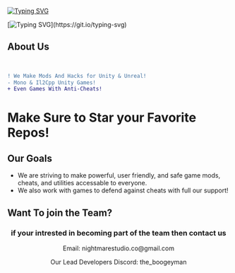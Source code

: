 
<element align="center"> [![Typing SVG](https://readme-typing-svg.herokuapp.com?font=Bebas+Neue&size=50&duration=2500&pause=1000&color=FF0000&center=true&vCenter=true&repeat=false&width=600&height=60&lines=Nightmare+Studio)](https://git.io/typing-svg) </element>

[![Typing SVG](https://readme-typing-svg.herokuapp.com?font=Bebas+Neue&size=35&duration=2500&pause=1000&color=FFAB00&background=00000082&center=true&vCenter=true&repeat=true&width=600&height=59&lines=Game+Hacks+Developers;We+Make+Mods...;Cheats...;And+More!)](https://git.io/typing-svg)


## About Us
```diff

          
! We Make Mods And Hacks for Unity & Unreal!
- Mono & Il2Cpp Unity Games!
+ Even Games With Anti-Cheats!
```



# Make Sure to Star your Favorite Repos!



## Our Goals

- We are striving to make powerful, user friendly, and safe game mods, cheats, and utilities
accessable to everyone.
- We also work with games to defend against cheats with full our support!



## Want To join the Team?
### <h3 align="center"> if your intrested in becoming part of the team then contact us

<p align="center">Email: nightmarestudio.co@gmail.com</h2>
<p align="center">     Our Lead Developers Discord: the_boogeyman </h2>
  
